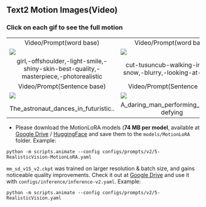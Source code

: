 ## Text2 Motion Images(Video) 

### Click on each gif to see the full motion

<table class="center">
      <tr >
      <td  style="border: none; text-align: center">Video/Prompt(word base)</td>
      <td  style="border: none; text-align: center">Video/Prompt(word base)</td>
      <td  style="border: none; text-align: center">Video/Prompt(word base)</td>
      <td  style="border: none; text-align: center">Video/Prompt(word base)</td>
      </tr>
      <tr>
      <td style="border: none"><img src="Results/0-1girl,-offshoulder,-light-smile,-shiny-skin-best-quality,-masterpiece,-photorealistic.gif"></td>
      <td style="border: none"><img src="Results/2-cut-tusuncub-walking-in-the-snow,-blurry,-looking-at-viewer,.gif"></td>
      <td style="border: none"><img src="Results/3-character-design,-cyberpunk-tusun-kitten-wearing-astronaut-suit,-sci-fic,-realistic.gif"></td>
      <td style="border: none"><img src="Results/2-best-quality,-masterpiece,-photorealistic,-1girl,-light-smile,-shirt-with-collars,.gif"></td>    
      </tr>
      <tr >
      <td  style="border: none; text-align: center">girl,-offshoulder,-light-smile,-shiny-skin-best-quality,-masterpiece,-photorealistic </td>
      <td  style="border: none; text-align: center">cut-tusuncub-walking-in-the-snow,-blurry,-looking-at-viewer</td>
      <td  style="border: none; text-align: center">character-design,-cyberpunk-tusun-kitten-wearing-astronaut-suit,-sci-fic,-realistic</td>
      <td  style="border: none; text-align: center">best-quality,-masterpiece,-photorealistic,-1girl,-light-smile,-shirt-with-collars</td>
      </tr>
      <tr >
      <td  style="border: none; text-align: center">Video/Prompt(Sentence base) </td>
      <td  style="border: none; text-align: center">Video/Prompt(Sentence base)</td>
      <td  style="border: none; text-align: center">Video/Prompt(Sentence base)</td>
      <td  style="border: none; text-align: center">Video/Prompt(Sentence base)</td>
      </tr>
       <td style="border: none"><img src="Results/ezgif.com-video-to-gif.gif"></td>
      <td style="border: none"><img src="Results/ezgif.com-video-to-gif (3).gif"></td>
      <td style="border: none"><img src="Results/ezgif.com-video-to-gif (1).gif"></td>
      <td style="border: none"><img src="Results/ezgif.com-video-to-gif (2).gif"></td>
      </tr>
       <tr >
      <td  style="border: none; text-align: center">The_astronaut_dances_in_futuristic..</td>
      <td  style="border: none; text-align: center">A_daring_man_performing_gravity-defying</td>
      <td  style="border: none; text-align: center">A_daring_man_is_scaling_a_treacherous..</td>
      <td  style="border: none; text-align: center">A_mighty_elephant_marches_steadily.</td>
      </tr>
</table>


  - Please download the MotionLoRA models (**74 MB per model**, available at [Google Drive](https://drive.google.com/drive/folders/1EqLC65eR1-W-sGD0Im7fkED6c8GkiNFI?usp=sharing) / [HuggingFace](https://huggingface.co/guoyww/animatediff) and save them to the `models/MotionLoRA` folder. Example:
  ```
  python -m scripts.animate --config configs/prompts/v2/5-RealisticVision-MotionLoRA.yaml
  ```

 `mm_sd_v15_v2.ckpt` was trained on larger resolution & batch size, and gains noticeable quality improvements. Check it out at [Google Drive](https://drive.google.com/drive/folders/1EqLC65eR1-W-sGD0Im7fkED6c8GkiNFI?usp=sharing) and use it with `configs/inference/inference-v2.yaml`. Example:
  ```
  python -m scripts.animate --config configs/prompts/v2/5-RealisticVision.yaml
  ```
  
